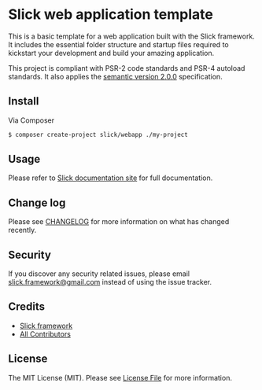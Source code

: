 # Slick web application template

This is a basic template for a web application built with the Slick framework. It includes
the essential folder structure and startup files required to kickstart your development
and build your amazing application.

This project is compliant with PSR-2 code standards and PSR-4 autoload standards. It
also applies the [semantic version 2.0.0](http://semver.org) specification.

## Install

Via Composer

``` bash
$ composer create-project slick/webapp ./my-project
```

## Usage
Please refer to [Slick documentation site](https://www.slick-framework.com) for full documentation.

## Change log

Please see [CHANGELOG](CHANGELOG.md) for more information on what has changed recently.


## Security

If you discover any security related issues, please email slick.framework@gmail.com
instead of using the issue tracker.

## Credits

- [Slick framework](https://github.com/slickframework)
- [All Contributors][link-contributors]

## License

The MIT License (MIT). Please see [License File](LICENSE) for more information.

[link-contributors]: https://github.com/slickframework/webapp/graphs/contributors
